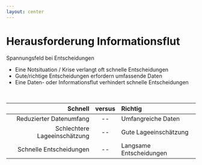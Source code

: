 ```yaml
---
layout: center
---
```


# Herausforderung Informationsflut
Spannungsfeld bei Entscheidungen

* Eine Notsituation / Krise verlangt oft schnelle Entscheidungen
* Gute/richtige Entscheidungen erfordern umfassende Daten
* Eine Daten- oder Informationsflut verhindert schnelle Entscheidungen

<br>

|                     Schnell                    |    versus     |                   Richtig                     |
| ---------------------------------------------: | :-----------: | :-------------------------------------------- |
| Reduzierter Datenumfang                        |       --      | Umfangreiche Daten                            |
| Schlechtere Lageeinschätzung                   |       --      | Gute Lageeinschätzung                         |
| Schnelle Entscheidungen                        |       --      | Langsame Entscheidungen                       |
